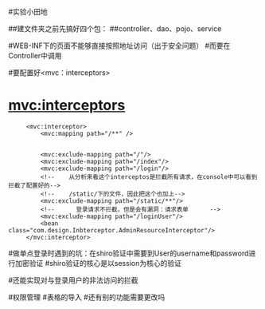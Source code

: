 #实验小田地


##建文件夹之前先搞好四个包：
##controller、dao、pojo、service

#WEB-INF下的页面不能够直接按照地址访问（出于安全问题）
#而要在Controller中调用

#要配置好<mvc：interceptors>

#    <mvc:interceptors>
         <mvc:interceptor>
             <mvc:mapping path="/**" />
             
             
             <mvc:exclude-mapping path="/"/>
             <mvc:exclude-mapping path="/index"/>
             <mvc:exclude-mapping path="/login"/>
             <!--    从分析来看这个interceptos是拦截所有请求，在console中可以看到拦截了配置好的-->
             <!--    /static/下的文件，因此把这个也加上-->
             <mvc:exclude-mapping path="/static/**"/>
             <!--      登录请求不拦截，但是会有漏洞：请求表单      -->
             <mvc:exclude-mapping path="/loginUser"/>
             <bean class="com.design.Inbterceptor.AdminResourceInterceptor"/>
         </mvc:interceptor>
         
#做单点登录时遇到的坑：在shiro验证中需要到User的username和password进行加密验证
#shiro验证的核心是以session为核心的验证

#还能实现对与登录用户的非法访问的拦截



         
         
         
         
 #权限管理
 #表格的导入
 #还有别的功能需要更改吗
 
